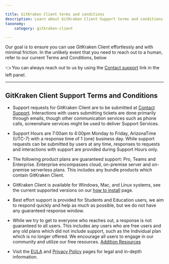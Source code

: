 ```yaml
---

title: GitKraken Client terms and conditions
description: Learn about GitKraken Client Support terms and conditions
taxonomy:
    category: gitkraken-client

---
```



Our goal is to ensure you can use GitKraken Client effortlessly and with minimal friction. In the unlikely event that you need to reach out to a human, refer to our current Terms and Conditions, below

👈 You can always reach out to us by using the [Contact support](https://help.gitkraken.com/gitkraken-client/contact-support/ ) link in the left panel.

---

## GitKraken Client Support Terms and Conditions

- Support requests for GitKraken Client are to be submitted at [Contact Support](https://help.gitkraken.com/gitkraken-client/contact-support/). Interactions with users submitting tickets are done primarily through emails, though other communication services such as phone calls, screenshare services might be used to deliver Support Services. 

- Support Hours are 7:00am to 4:00pm Monday to Friday, ArizonaTime (UTC-7) with a response time of 1 (one) business day. While support requests can be submitted by users at any time, responses to requests and interactions with support are provided during Support Hours only.

- The following product plans are guaranteed support: Pro, Teams and Enterprise. Enterprise encompasses cloud, on-premise server and on-premise serverless plans. This includes any bundle products which contain GitKraken Client. 

- GitKraken Client is available for Windows, Mac, and Linux systems, see the current supported versions on our [how to install](https://help.gitkraken.com/gitkraken-client/how-to-install/) page.

- Best effort support is provided for Students and Education users, we aim to respond quickly and help as much as possible, but we do not have any guaranteed response window.

- While we try to get to everyone who reaches out, a response is not guaranteed to all users. This includes any users who are free users and any old plans which did not include support, such as the Individual plan which is no longer offered. We encourage all users to engage in our community and utilize our free resources. [Addition Resources](https://help.gitkraken.com/gitkraken-client/gitkraken-client-home/#additional-resources)

- Visit the [EULA](https://www.gitkraken.com/eula) and [Privacy Policy](https://www.gitkraken.com/privacy) pages for legal and in-depth information.
